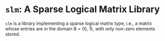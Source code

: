 # `slm`: A Sparse Logical Matrix Library

`slm` is a library implementing a sparse logical matrix type, i.e., a matrix whose entries are in the domain B = {0, 1}, with only non-zero elements stored.
